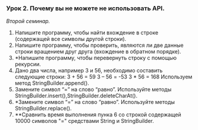 ### Урок 2. Почему вы не можете не использовать API.

_Второй семинар._
1. Напишите программу, чтобы найти вхождение в строке (содержащей все символы другой строки).
2. Напишите программу, чтобы проверить, являются ли две данные строки вращением друг друга (вхождение в обратном порядке).
3. *Напишите программу, чтобы перевернуть строку с помощью рекурсии.
4. Дано два числа, например 3 и 56, необходимо составить следующие строки: 3 + 56 = 59 3 – 56 = -53 3 * 56 = 168 Используем метод StringBuilder.append().
5. Замените символ “=” на слово “равно”. Используйте методы StringBuilder.insert(),StringBuilder.deleteCharAt().
6. *Замените символ “=” на слово “равно”. Используйте методы StringBuilder.replace().
7. **Сравнить время выполнения пунка 6 со строкой содержащей 10000 символов "=" средствами String и StringBuilder.
